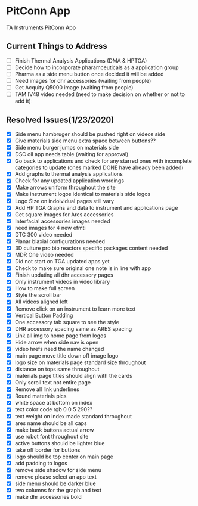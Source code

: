 # PitConn App
 TA Instruments PitConn App
 ## Current Things to Address
 - [ ] Finish Thermal Analysis Applications (DMA & HPTGA)
 - [ ] Decide how to incorporate pharamceuticals as a application group
 - [ ] Pharma as a side menu button once decided it will be added
 - [ ] Need images for dhr accessories (waiting from people)
 - [ ] Get Acquity Q5000 image (waiting from people)
 - [ ] TAM IV48 video needed (need to make decision on whether or not to add it)
 ## Resolved Issues(1/23/2020)
 - [x] Side menu hambruger should be pushed right on videos side
 - [x] Give materials side menu extra space between buttons??
 - [x] Side menu burger jumps on materials side
 - [x] DSC oil app needs table (waiting for approval)
 - [x] Go back to applications and check for any starred ones with incomplete categories to update (ones marked DONE have already been added)
 - [x] Add graphs to thermal analysis applications
 - [x] Check for any updated application wordings
 - [x] Make arrows uniform throughout the site 
 - [X] Make instrument logos identical to materials side logos
 - [x] Logo Size on indoividual pages still vary
 - [x] Add HP TGA Graphs and data to instrument and applications page
 - [x] Get square images for Ares accessories
 - [x] Interfacial accessories images needed
 - [x] need images for 4 new efmti
 - [x] DTC 300 video needed
 - [x] Planar biaxial configurations needed
 - [x] 3D culture pro bio reactors specific packages content needed
 - [x] MDR One video needed
 - [x] Did not start on TGA updated apps yet
 - [x] Check to make sure original one note is in line with app
 - [x] Finish updating all dhr accessory pages
 - [x] Only instrument videos in video library
 - [x] How to make full screen
 - [x] Style the scroll bar
 - [x] All videos aligned left
 - [x] Remove click on an instrument to learn more text
 - [x] Vertical Button Padding
 - [x] One accessory tab square to see the style
 - [x] DHR accessory spacing same as ARES spacing
 - [x] Link all img to home page from logos
 - [x] Hide arrow when side nav is open
 - [x] video hrefs need the name changed
 - [x] main page move title down off image logo
 - [x] logo size on materials page standard size throughout
 - [x] distance on tops same throughout
 - [x] materials page titles should align with the cards
 - [x] Only scroll text not entire page
 - [x] Remove all link underlines
 - [x] Round materials pics
 - [x] white space at bottom on index 
 - [x] text color code rgb 0 0 5 290??
 - [x] text weight on index made standard throughout
 - [x] ares name should be all caps
 - [x] make back buttons actual arrow
 - [x] use robot font throughout site
 - [x] active buttons should be lighter blue
 - [x] take off border for buttons
 - [x] logo should be top center on main page
 - [x] add padding to logos
 - [x] remove side shadow for side menu
 - [x] remove please select an app text
 - [x] side menu should be darker blue
 - [x] two columns for the graph and text
 - [x] make dhr accessories bold
